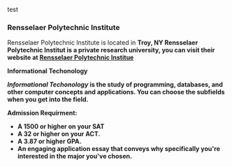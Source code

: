 test 

### Rensselaer Polytechnic Institute
<p4> Rensselaer Polytechnic Institute is located in 
<b> Troy, NY <b/> </p4>
<p5> Rensselaer Polytechnic Institut is a private research university, you can visit their website at <a href="https://rpi.edu/"> Rensselaer Polytechnic Institue </a> </p5>

<p3> Informational Techonology </p3>
<p> <i> Informational Techonology </i> is the study of programming, databases, and other computer concepts and applications. You can choose the subfields when
you get into the field. </p>

<p4> Admission Requirment: </p4>
<ul> 
    <li> A 1500 or higher on your SAT </li> 
    <li> A 32 or higher on your ACT. </li>
    <li> A 3.87 or higher GPA. </li> 
    <li> An engaging application essay that conveys why specifically you're interested in the major you've chosen.</li>
</ul>